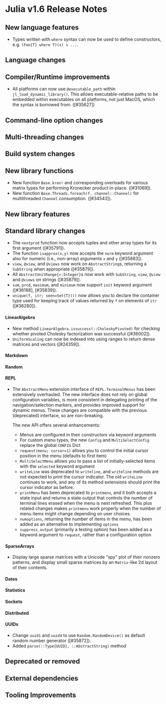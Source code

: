 Julia v1.6 Release Notes
========================

New language features
---------------------

* Types written with `where` syntax can now be used to define constructors, e.g.
  `(Foo{T} where T)(x) = ...`.

Language changes
----------------


Compiler/Runtime improvements
-----------------------------

* All platforms can now use `@executable_path` within `jl_load_dynamic_library()`.
  This allows executable-relative paths to be embedded within executables on all
  platforms, not just MacOS, which the syntax is borrowed from. ([#35627])

Command-line option changes
---------------------------


Multi-threading changes
-----------------------


Build system changes
--------------------


New library functions
---------------------

* New function `Base.kron!` and corresponding overloads for various matrix types for performing Kronecker product in-place. ([#31069]).
* New function `Base.Threads.foreach(f, channel::Channel)` for multithreaded `Channel` consumption. ([#34543]).

New library features
--------------------


Standard library changes
------------------------

* The `nextprod` function now accepts tuples and other array types for its first argument ([#35791]).
* The function `isapprox(x,y)` now accepts the `norm` keyword argument also for numeric (i.e., non-array) arguments `x` and `y` ([#35883]).
* `view`, `@view`, and `@views` now work on `AbstractString`s, returning a `SubString` when appropriate ([#35879]).
* All `AbstractUnitRange{<:Integer}`s now work with `SubString`, `view`, `@view` and `@views` on strings ([#35879]).
* `sum`, `prod`, `maximum`, and `minimum` now support `init` keyword argument ([#36188], [#35839]).
* `unique(f, itr; seen=Set{T}())` now allows you to declare the container type used for
  keeping track of values returned by `f` on elements of `itr` ([#36280]).

#### LinearAlgebra
* New method `LinearAlgebra.issuccess(::CholeskyPivoted)` for checking whether pivoted Cholesky factorization was successful ([#36002]).
* `UniformScaling` can now be indexed into using ranges to return dense matrices and vectors ([#24359]).

#### Markdown


#### Random


#### REPL

* The `AbstractMenu` extension interface of `REPL.TerminalMenus` has been extensively
  overhauled. The new interface does not rely on global configuration variables, is more
  consistent in delegating printing of the navigation/selection markers, and provides
  improved support for dynamic menus.  These changes are compatible with the previous
  (deprecated) interface, so are non-breaking.

  The new API offers several enhancements:

  + Menus are configured in their constructors via keyword arguments
  + For custom menu types, the new `Config` and `MultiSelectConfig` replace the global `CONFIG` Dict
  + `request(menu; cursor=1)` allows you to control the initial cursor position in the menu (defaults to first item)
  + `MultiSelectMenu` allows you to pass a list of initially-selected items with the `selected` keyword argument
  + `writeLine` was deprecated to `writeline`, and `writeline` methods are not expected to print the cursor indicator.
    The old `writeLine` continues to work, and any of its method extensions should print the cursor indicator as before.
  + `printMenu` has been deprecated to `printmenu`, and it both accepts a state input and returns a state output
    that controls the number of terminal lines erased when the menu is next refreshed. This plus related changes
    makes `printmenu` work properly when the number of menu items might change depending on user choices.
  + `numoptions`, returning the number of items in the menu, has been added as an alternative to implementing `options`
  + `suppress_output` (primarily a testing option) has been added as a keyword argument to `request`,
    rather than a configuration option

#### SparseArrays

* Display large sparse matrices with a Unicode "spy" plot of their nonzero patterns, and display small sparse matrices by an `Matrix`-like 2d layout of their contents.

#### Dates


#### Statistics


#### Sockets


#### Distributed


#### UUIDs
* Change `uuid1` and `uuid4` to use `Random.RandomDevice()` as default random number generator ([#35872]).
* Added `parse(::Type{UUID}, ::AbstractString)` method

Deprecated or removed
---------------------

External dependencies
---------------------


Tooling Improvements
---------------------


<!--- generated by NEWS-update.jl: -->
